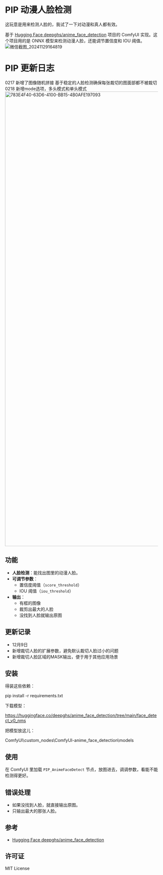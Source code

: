 # PIP 动漫人脸检测

这玩意是用来检测人脸的，我试了一下对动漫和真人都有效。

基于 [Hugging Face deepghs/anime_face_detection](https://huggingface.co/deepghs/anime_face_detection) 项目的 ComfyUI 实现。这个项目用的是 ONNX 模型来检测动漫人脸，还能调节置信度和 IOU 阈值。
![微信截图_20241129164819](https://github.com/user-attachments/assets/28d28635-157d-447f-862f-79b65259dcf1)

# PIP 更新日志
0217 新增了图像随机拼接 基于稳定的人脸检测确保每张裁切的图面部都不被裁切
0218 新增mode选项，多头模式和单头模式
<img width="1498" alt="783E4F40-63D6-4100-BB15-4B0AFE197093" src="https://github.com/user-attachments/assets/71ba4e74-7937-4e26-ba56-b593b8504d5f" />



## 功能

- **人脸检测**：能找出图里的动漫人脸。
- **可调节参数**：
  - 置信度阈值（`score_threshold`）
  - IOU 阈值（`iou_threshold`）
- **输出**：
  - 有框的图像
  - 裁剪出最大的人脸
  - 没找到人脸就输出原图

## 更新记录
  - 12月9日
  - 新增裁切人脸的扩展参数，避免默认裁切人脸过小的问题
  - 新增裁切人脸区域的MASK输出，便于用于其他应用场景

## 安装

得装这些依赖：

pip install -r requirements.txt

下载模型：

https://huggingface.co/deepghs/anime_face_detection/tree/main/face_detect_v0_nms

把模型放这儿：

ComfyUI\custom_nodes\ComfyUI-anime_face_detection\models

## 使用

在 ComfyUI 里加载 `PIP_AnimeFaceDetect` 节点，放图进去，调调参数，看能不能检测得更好。

## 错误处理

- 如果没找到人脸，就直接输出原图。
- 只输出最大的那张人脸。

## 参考

- [Hugging Face deepghs/anime_face_detection](https://huggingface.co/deepghs/anime_face_detection)

## 许可证

MIT License
